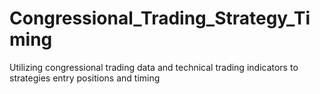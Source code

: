 # Congressional_Trading_Strategy_Timing
Utilizing congressional trading data and technical trading indicators to strategies entry positions and timing 
